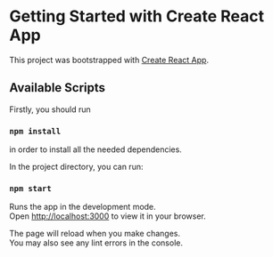 # Getting Started with Create React App

This project was bootstrapped with [Create React App](https://github.com/facebook/create-react-app).

## Available Scripts

Firstly, you should run
###  `npm install`
in order to install all the needed dependencies.

In the project directory, you can run:

### `npm start`

Runs the app in the development mode.\
Open [http://localhost:3000](http://localhost:3000) to view it in your browser.

The page will reload when you make changes.\
You may also see any lint errors in the console.